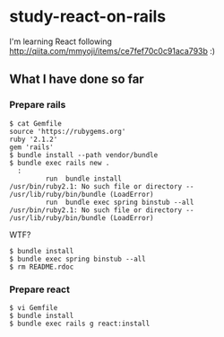 # study-react-on-rails
I'm learning React following http://qiita.com/mmyoji/items/ce7fef70c0c91aca793b :)

## What I have done so far
### Prepare rails
```
$ cat Gemfile 
source 'https://rubygems.org'
ruby '2.1.2'
gem 'rails'
$ bundle install --path vendor/bundle 
$ bundle exec rails new .
  :
         run  bundle install
/usr/bin/ruby2.1: No such file or directory -- /usr/lib/ruby/bin/bundle (LoadError)
         run  bundle exec spring binstub --all
/usr/bin/ruby2.1: No such file or directory -- /usr/lib/ruby/bin/bundle (LoadError)
```

WTF?

```
$ bundle install
$ bundle exec spring binstub --all
$ rm README.rdoc
```

### Prepare react
```
$ vi Gemfile
$ bundle install
$ bundle exec rails g react:install
```
